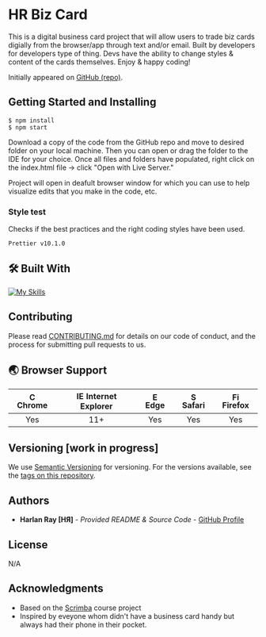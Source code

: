 # HR Biz Card

This is a digital business card project that will allow users to trade biz cards digially from the browser/app through text and/or email. Built by developers for developers type of thing. Devs have the ability to change styles & content of the cards themselves. Enjoy & happy coding!

Initially appeared on [GitHub (repo)](https://github.com/harlanray/hr-biz-card).

## Getting Started and Installing

```
$ npm install
$ npm start
````

Download a copy of the code from the GitHub repo and move to desired folder on your local machine. Then you can open or drag the folder to the IDE for your choice. Once all files and folders have populated, right click on the index.html file -> click "Open with Live Server."

Project will open in deafult browser window for which you can use to help visualize edits that you make in the code, etc.

### Style test

Checks if the best practices and the right coding styles have been used.

    Prettier v10.1.0

## 🛠️ Built With

[![My Skills](https://skillicons.dev/icons?i=html,css,vite,vscode)](https://skillicons.dev)

## Contributing

Please read [CONTRIBUTING.md](CONTRIBUTING.md) for details on our code
of conduct, and the process for submitting pull requests to us.

## 🌏 Browser Support

| <img src="https://user-images.githubusercontent.com/1215767/34348387-a2e64588-ea4d-11e7-8267-a43365103afe.png" alt="Chrome" width="16px" height="16px" /> Chrome | <img src="https://user-images.githubusercontent.com/1215767/34348590-250b3ca2-ea4f-11e7-9efb-da953359321f.png" alt="IE" width="16px" height="16px" /> Internet Explorer | <img src="https://user-images.githubusercontent.com/1215767/34348380-93e77ae8-ea4d-11e7-8696-9a989ddbbbf5.png" alt="Edge" width="16px" height="16px" /> Edge | <img src="https://user-images.githubusercontent.com/1215767/34348394-a981f892-ea4d-11e7-9156-d128d58386b9.png" alt="Safari" width="16px" height="16px" /> Safari | <img src="https://user-images.githubusercontent.com/1215767/34348383-9e7ed492-ea4d-11e7-910c-03b39d52f496.png" alt="Firefox" width="16px" height="16px" /> Firefox |
| :---------: | :---------: | :---------: | :---------: | :---------: |
| Yes | 11+ | Yes | Yes | Yes |

## Versioning [work in progress]

We use [Semantic Versioning](http://semver.org/) for versioning. For the versions available, see the [tags on this repository](https://github.com/harlanray/hr-biz-card/releases).

## Authors

  - **Harlan Ray [HЯ]** - *Provided README & Source Code* -
    [GitHub Profile](https://github.com/harlanray)

## License

N/A

## Acknowledgments

  - Based on the [Scrimba](https://scrimba.com/learn/htmlandcss/building-your-digital-business-card-co0344d509bd0e05f27c27937) course project 
  - Inspired by eveyone whom didn't have a business card handy but always had their phone in their pocket.
